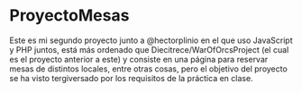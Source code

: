 # ProyectoMesas
Este es mi segundo proyecto junto a @hectorplinio en el que uso JavaScript y PHP juntos, está más ordenado que Diecitrece/WarOfOrcsProject  (el cual es el proyecto anterior a este) y consiste en una página para reservar mesas de distintos locales, entre otras cosas, pero el objetivo del proyecto se ha visto tergiversado por los requisitos de la práctica en clase.
